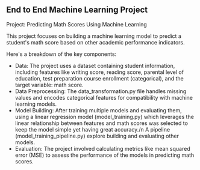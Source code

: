 ## End to End Machine Learning Project

Project: Predicting Math Scores Using Machine Learning

This project focuses on building a machine learning model to predict a student's math score based on other academic performance indicators.

Here's a breakdown of the key components:

- Data: The project uses a dataset containing student information, including features like writing score, reading score, parental level of education, test preparation course enrollment (categorical), and the target variable: math score.
- Data Preprocessing: The data_transformation.py file handles missing values and encodes categorical features for compatibility with machine learning models.
- Model Building: After training multiple models and evaluating them, using a linear regression model (model_training.py) which leverages the linear relationship between features and math scores was selected to keep the model simple yet having great accuracy./n
A pipeline (model_training_pipeline.py) explore building and evaluating other models.
- Evaluation: The project involved calculating metrics like mean squared error (MSE) to assess the performance of the models in predicting math scores.

